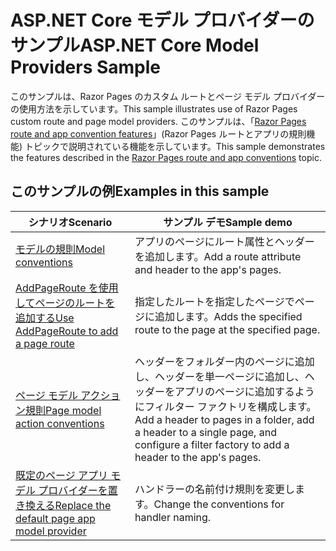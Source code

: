 # <a name="aspnet-core-model-providers-sample"></a><span data-ttu-id="318ff-101">ASP.NET Core モデル プロバイダーのサンプル</span><span class="sxs-lookup"><span data-stu-id="318ff-101">ASP.NET Core Model Providers Sample</span></span>

<span data-ttu-id="318ff-102">このサンプルは、Razor Pages のカスタム ルートとページ モデル プロバイダーの使用方法を示しています。</span><span class="sxs-lookup"><span data-stu-id="318ff-102">This sample illustrates use of Razor Pages custom route and page model providers.</span></span> <span data-ttu-id="318ff-103">このサンプルは、「[Razor Pages route and app convention features](https://docs.microsoft.com/aspnet/core/razor-pages/razor-pages-convention-features)」(Razor Pages ルートとアプリの規則機能) トピックで説明されている機能を示しています。</span><span class="sxs-lookup"><span data-stu-id="318ff-103">This sample demonstrates the features described in the [Razor Pages route and app conventions](https://docs.microsoft.com/aspnet/core/razor-pages/razor-pages-convention-features) topic.</span></span>

## <a name="examples-in-this-sample"></a><span data-ttu-id="318ff-104">このサンプルの例</span><span class="sxs-lookup"><span data-stu-id="318ff-104">Examples in this sample</span></span>

| <span data-ttu-id="318ff-105">シナリオ</span><span class="sxs-lookup"><span data-stu-id="318ff-105">Scenario</span></span> | <span data-ttu-id="318ff-106">サンプル デモ</span><span class="sxs-lookup"><span data-stu-id="318ff-106">Sample demo</span></span> |
| -------- | ----------- |
| [<span data-ttu-id="318ff-107">モデルの規則</span><span class="sxs-lookup"><span data-stu-id="318ff-107">Model conventions</span></span>](https://docs.microsoft.com/aspnet/core/razor-pages/razor-pages-conventions#model-conventions) | <span data-ttu-id="318ff-108">アプリのページにルート属性とヘッダーを追加します。</span><span class="sxs-lookup"><span data-stu-id="318ff-108">Add a route attribute and header to the app's pages.</span></span> |
| [<span data-ttu-id="318ff-109">AddPageRoute を使用してページのルートを追加する</span><span class="sxs-lookup"><span data-stu-id="318ff-109">Use AddPageRoute to add a page route</span></span>](https://docs.microsoft.com/aspnet/core/razor-pages/razor-pages-conventions#configure-a-page-route) | <span data-ttu-id="318ff-110">指定したルートを指定したページでページに追加します。</span><span class="sxs-lookup"><span data-stu-id="318ff-110">Adds the specified route to the page at the specified page.</span></span> |
| [<span data-ttu-id="318ff-111">ページ モデル アクション規則</span><span class="sxs-lookup"><span data-stu-id="318ff-111">Page model action conventions</span></span>](https://docs.microsoft.com/aspnet/core/razor-pages/razor-pages-conventions#page-model-action-conventions) | <span data-ttu-id="318ff-112">ヘッダーをフォルダー内のページに追加し、ヘッダーを単一ページに追加し、ヘッダーをアプリのページに追加するようにフィルター ファクトリを構成します。</span><span class="sxs-lookup"><span data-stu-id="318ff-112">Add a header to pages in a folder, add a header to a single page, and configure a filter factory to add a header to the app's pages.</span></span> |
| [<span data-ttu-id="318ff-113">既定のページ アプリ モデル プロバイダーを置き換える</span><span class="sxs-lookup"><span data-stu-id="318ff-113">Replace the default page app model provider</span></span>](https://docs.microsoft.com/aspnet/core/razor-pages/razor-pages-conventions#replace-the-default-page-app-model-provider) | <span data-ttu-id="318ff-114">ハンドラーの名前付け規則を変更します。</span><span class="sxs-lookup"><span data-stu-id="318ff-114">Change the conventions for handler naming.</span></span> |
